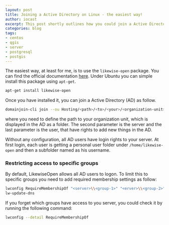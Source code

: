 ```yaml
---
layout: post
title: Joining a Active Directory on Linux - the easiest way!
author: iocast
excerpt: This post shortly outlines how you could join a Active Directory under linux.
categories: blog
tags:
- centos
- qgis
- server
- postgresql
- postgis
---
```


The easiest way, at least for me, is to use the ```likewise-open``` package. You can find the official documentation [here](https://help.ubuntu.com/community/LikewiseOpen). Under Ubuntu you can simple install this package using ```apt-get```.

```bash
apt-get install likewise-open
```

Once you have installed it, you can join a Active Directory (AD) as follow.

```bash
domainjoin-cli join --ou Hosting/<path>/<to>/<your>/<organization-unit> <server> <login-user>
```

where you need to define the path to your organization unit, which is displayed in the AD as a folder. The second parameter is the server and the last parameter is the user, that have rights to add new things in the AD.

Without any configuration, all AD users have login rights to your server. At first login, each user is getting a personal user folder under ```/home/likewise-open``` and then a subfolder named as his username.


### Restricting access to specific groups

By default, LikewiseOpen allows all AD users to logon. To limit this to specific groups you need to add required membership settings as follow:

```bash
lwconfig RequireMembershipOf "<server>\\<group-1>" "<erver>\\<group-2>"
lw-update-dns
```


If you forget which groups have access to you server, you could check it by running the following command:

```bash
lwconfig --detail RequireMembershipOf
```


